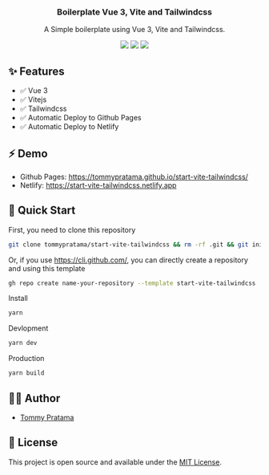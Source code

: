 <h3 align="center">Boilerplate Vue 3, Vite and Tailwindcss</h3>
<p align="center">A Simple boilerplate using Vue 3, Vite and Tailwindcss. <p>
<p align="center"><a href="https://app.netlify.com/sites/start-vite-tailwindcss/deploys"><img src="https://api.netlify.com/api/v1/badges/a361c297-6d43-4298-94cd-ab1fbc45570d/deploy-status" /></a> <a href="https://github.com/tommypratama/start-vite-tailwindcss/actions?query=workflow%3A%22Publish+to+gh-pages%22"><img src="https://github.com/tommypratama/start-vite-tailwindcss/workflows/Publish%20to%20gh-pages/badge.svg" /></a> <a href="https://opensource.org/licenses/MIT"><img src="https://img.shields.io/badge/License-MIT-blue.svg" /></a></p>

## :sparkles: Features

- :white_check_mark: Vue 3
- :white_check_mark: Vitejs
- :white_check_mark: Tailwindcss
- :white_check_mark: Automatic Deploy to Github Pages
- :white_check_mark: Automatic Deploy to Netlify

## :zap: Demo

- Github Pages: https://tommypratama.github.io/start-vite-tailwindcss/
- Netlify: https://start-vite-tailwindcss.netlify.app

## 🚀 Quick Start

First, you need to clone this repository

```bash
git clone tommypratama/start-vite-tailwindcss && rm -rf .git && git init
```

Or, if you use https://cli.github.com/, you can directly create a repository and using this template

```bash
gh repo create name-your-repository --template start-vite-tailwindcss
```

Install

```bash
yarn
```

Devlopment

```bash
yarn dev
```

Production

```bash
yarn build
```

## 👨‍💻 Author

- [Tommy Pratama](https://www.tommy.id/)

## 📝 License

This project is open source and available under the [MIT License](LICENSE).
